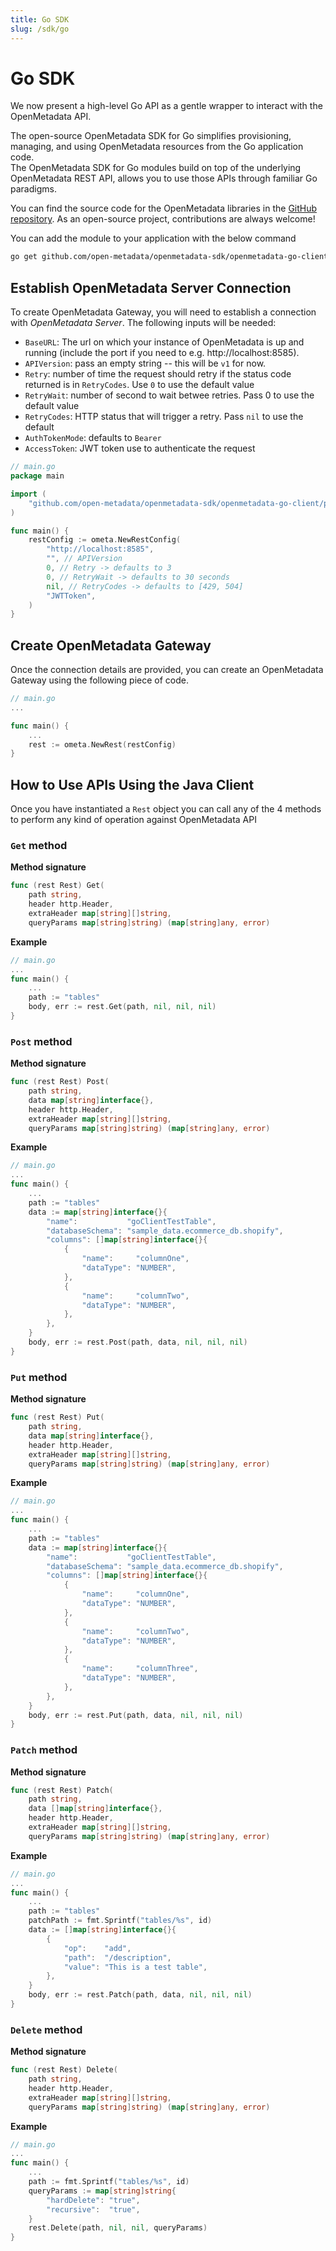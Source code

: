 ```yaml
---
title: Go SDK
slug: /sdk/go
---
```


# Go SDK 

We now present a high-level Go API as a gentle wrapper to interact with the OpenMetadata API.

The open-source OpenMetadata SDK for Go simplifies provisioning, managing, and using OpenMetadata resources from the Go application code. \
The OpenMetadata SDK for Go modules build on top of the underlying OpenMetadata REST API, allows you to use those APIs through familiar Go paradigms.

You can find the source code for the OpenMetadata libraries in the [GitHub repository](https://github.com/open-metadata/OpenMetadata/tree/main/openmetadata-go-client). As an open-source project, contributions are always welcome!

You can add the module to your application with the below command

```sh
go get github.com/open-metadata/openmetadata-sdk/openmetadata-go-client
```

## Establish OpenMetadata Server Connection

To create OpenMetadata Gateway, you will need to establish a connection with *OpenMetadata Server*. The following inputs will be needed:
* `BaseURL`: The url on which your instance of OpenMetadata is up and running (include the port if you need to e.g. http://localhost:8585).
* `APIVersion`: pass an empty string -- this will be `v1` for now.
* `Retry`: number of time the request should retry if the status code returned is in `RetryCodes`. Use `0` to use the default value
* `RetryWait`: number of second to wait betwee retries. Pass 0 to use the default value
* `RetryCodes`: HTTP status that will trigger a retry. Pass `nil` to use the default
* `AuthTokenMode`: defaults to `Bearer`
* `AccessToken`: JWT token use to authenticate the request

```go
// main.go
package main

import (
	"github.com/open-metadata/openmetadata-sdk/openmetadata-go-client/pkg/ometa"
)

func main() {
    restConfig := ometa.NewRestConfig(
		"http://localhost:8585",
		"", // APIVersion
		0, // Retry -> defaults to 3
		0, // RetryWait -> defaults to 30 seconds
		nil, // RetryCodes -> defaults to [429, 504] 
		"JWTToken",
	)
}
```


## Create OpenMetadata Gateway

Once the connection details are provided, you can create an OpenMetadata Gateway
using the following piece of code.

```go
// main.go
...

func main() {
    ...
    rest := ometa.NewRest(restConfig)
}
```

## How to Use APIs Using the Java Client
Once you have instantiated a `Rest` object you can call any of the 4 methods to perform any kind of operation against OpenMetadata API

### `Get` method
**Method signature**
```go
func (rest Rest) Get(
	path string,
	header http.Header,
	extraHeader map[string][]string,
	queryParams map[string]string) (map[string]any, error)
```

**Example**
```go
// main.go
...
func main() {
    ...
    path := "tables"
	body, err := rest.Get(path, nil, nil, nil)
}
```


### `Post` method
**Method signature**
```go
func (rest Rest) Post(
	path string,
	data map[string]interface{},
	header http.Header,
	extraHeader map[string][]string,
	queryParams map[string]string) (map[string]any, error)
```

**Example**
```go
// main.go
...
func main() {
    ...
    path := "tables"
    data := map[string]interface{}{
        "name":           "goClientTestTable",
        "databaseSchema": "sample_data.ecommerce_db.shopify",
        "columns": []map[string]interface{}{
            {
                "name":     "columnOne",
                "dataType": "NUMBER",
            },
            {
                "name":     "columnTwo",
                "dataType": "NUMBER",
            },
        },
    }
	body, err := rest.Post(path, data, nil, nil, nil)
}
```

### `Put` method
**Method signature**
```go
func (rest Rest) Put(
	path string,
	data map[string]interface{},
	header http.Header,
	extraHeader map[string][]string,
	queryParams map[string]string) (map[string]any, error)
```

**Example**
```go
// main.go
...
func main() {
    ...
    path := "tables"
	data := map[string]interface{}{
		"name":           "goClientTestTable",
		"databaseSchema": "sample_data.ecommerce_db.shopify",
		"columns": []map[string]interface{}{
			{
				"name":     "columnOne",
				"dataType": "NUMBER",
			},
			{
				"name":     "columnTwo",
				"dataType": "NUMBER",
			},
			{
				"name":     "columnThree",
				"dataType": "NUMBER",
			},
		},
	}
	body, err := rest.Put(path, data, nil, nil, nil)
}
```

### `Patch` method
**Method signature**
```go
func (rest Rest) Patch(
	path string,
	data []map[string]interface{},
	header http.Header,
	extraHeader map[string][]string,
	queryParams map[string]string) (map[string]any, error)
```

**Example**
```go
// main.go
...
func main() {
    ...
    path := "tables"
	patchPath := fmt.Sprintf("tables/%s", id)
	data := []map[string]interface{}{
		{
			"op":    "add",
			"path":  "/description",
			"value": "This is a test table",
		},
	}
	body, err := rest.Patch(path, data, nil, nil, nil)
}
```

### `Delete` method
**Method signature**
```go
func (rest Rest) Delete(
	path string,
	header http.Header,
	extraHeader map[string][]string,
	queryParams map[string]string) (map[string]any, error)
```

**Example**
```go
// main.go
...
func main() {
    ...
	path := fmt.Sprintf("tables/%s", id)
	queryParams := map[string]string{
		"hardDelete": "true",
		"recursive":  "true",
	}
	rest.Delete(path, nil, nil, queryParams)
}
```
